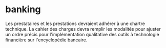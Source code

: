 # banking
Les prestataires et les prestations devraient adhérer à une chartre technique. La cahier des charges devra remplir les modalités pour ajuster un ordre précis pour l'implémentation qualitative des outils à technologie financière sur l'encyclopédie bancaire.
